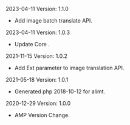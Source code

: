 2023-04-11 Version: 1.1.0
- Add image batch translate API.

2023-04-11 Version: 1.0.3
- Update Core .

2021-11-15 Version: 1.0.2
- Add Ext parameter to image translation API.

2021-05-18 Version: 1.0.1
- Generated php 2018-10-12 for alimt.

2020-12-29 Version: 1.0.0
- AMP Version Change.

